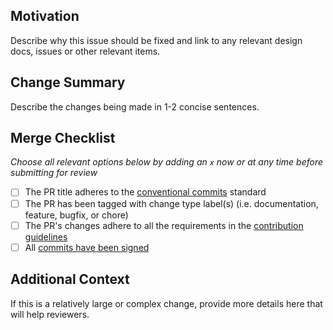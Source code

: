 ## Motivation

Describe why this issue should be fixed and link to any relevant design docs, issues or other relevant items.

## Change Summary

Describe the changes being made in 1-2 concise sentences.

## Merge Checklist

_Choose all relevant options below by adding an `x` now or at any time before submitting for review_

- [ ] The PR title adheres to the [conventional commits](https://www.conventionalcommits.org/en/v1.0.0/) standard
- [ ] The PR has been tagged with change type label(s) (i.e. documentation, feature, bugfix, or chore)
- [ ] The PR's changes adhere to all the requirements in the [contribution guidelines](https://github.com/farcasterxyz/contracts/blob/main/CONTRIBUTING.md#3-proposing-changes)
- [ ] All [commits have been signed](https://github.com/farcasterxyz/contracts/blob/main/CONTRIBUTING.md#22-signing-commits)

## Additional Context

If this is a relatively large or complex change, provide more details here that will help reviewers.
